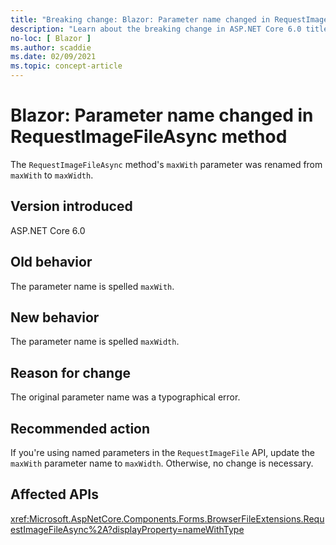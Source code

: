 ```yaml
---
title: "Breaking change: Blazor: Parameter name changed in RequestImageFileAsync method"
description: "Learn about the breaking change in ASP.NET Core 6.0 titled Blazor: Parameter name changed in RequestImageFileAsync method"
no-loc: [ Blazor ]
ms.author: scaddie
ms.date: 02/09/2021
ms.topic: concept-article
---
```

# Blazor: Parameter name changed in RequestImageFileAsync method

The `RequestImageFileAsync` method's `maxWith` parameter was renamed from `maxWith` to `maxWidth`.

## Version introduced

ASP.NET Core 6.0

## Old behavior

The parameter name is spelled `maxWith`.

## New behavior

The parameter name is spelled `maxWidth`.

## Reason for change

The original parameter name was a typographical error.

## Recommended action

If you're using named parameters in the `RequestImageFile` API, update the `maxWith` parameter name to `maxWidth`. Otherwise, no change is necessary.

## Affected APIs

<xref:Microsoft.AspNetCore.Components.Forms.BrowserFileExtensions.RequestImageFileAsync%2A?displayProperty=nameWithType>

<!--

## Category

ASP.NET Core

## Affected APIs

`Overload:Microsoft.AspNetCore.Components.Forms.BrowserFileExtensions.RequestImageFileAsync`

-->
